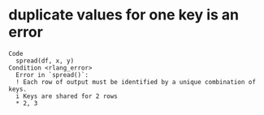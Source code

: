 # duplicate values for one key is an error

    Code
      spread(df, x, y)
    Condition <rlang_error>
      Error in `spread()`:
      ! Each row of output must be identified by a unique combination of keys.
      i Keys are shared for 2 rows
      * 2, 3

